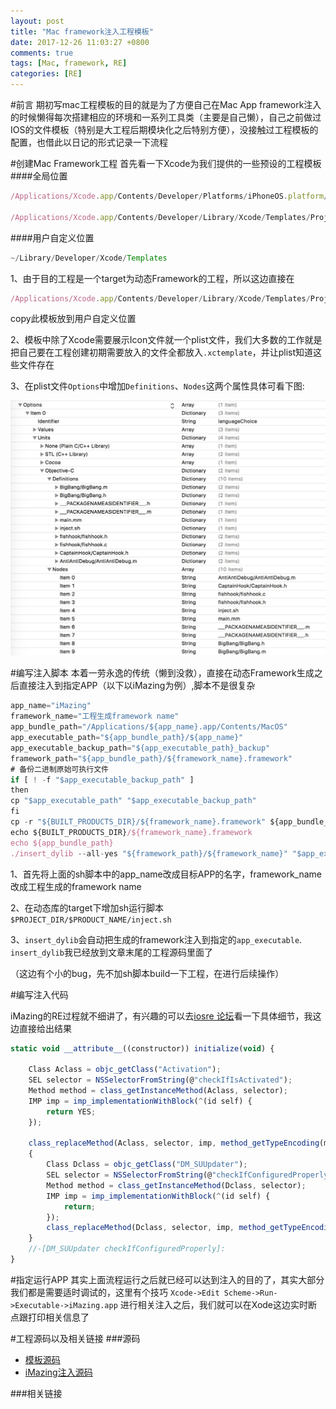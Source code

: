 ```yaml
---
layout: post
title: "Mac framework注入工程模板"
date: 2017-12-26 11:03:27 +0800
comments: true
tags: [Mac, framework, RE]
categories: [RE]
---
```


#前言
期初写mac工程模板的目的就是为了方便自己在Mac App framework注入的时候懒得每次搭建相应的环境和一系列工具类（主要是自己懒），自己之前做过IOS的文件模板（特别是大工程后期模块化之后特别方便），没接触过工程模板的配置，也借此以日记的形式记录一下流程
<!--more-->

#创建Mac Framework工程
首先看一下Xcode为我们提供的一些预设的工程模板
####全局位置

```javascript
/Applications/Xcode.app/Contents/Developer/Platforms/iPhoneOS.platform/Developer/Library/Xcode/Templates/Project Templates/ 

/Applications/Xcode.app/Contents/Developer/Library/Xcode/Templates/Project Templates
```
####用户自定义位置

``` java
~/Library/Developer/Xcode/Templates 
```

1、由于目的工程是一个target为动态Framework的工程，所以这边直接在

```javascript
/Applications/Xcode.app/Contents/Developer/Library/Xcode/Templates/Project Templates/Mac/Framework & Library/Cocoa Framework.xctemplate
```
copy此模板放到用户自定义位置

2、模板中除了Xcode需要展示Icon文件就一个plist文件，我们大多数的工作就是把自己要在工程创建初期需要放入的文件全都放入```.xctemplate```，并让plist知道这些文件存在

3、在plist文件```Options```中增加```Definitions```、```Nodes```这两个属性具体可看下图:

![上图为plist文件数据](images/2017-12-26/node_plist.jpeg)

#编写注入脚本
本着一劳永逸的传统（懒到没救），直接在动态Framework生成之后直接注入到指定APP（以下以iMazing为例）,脚本不是很复杂

```javascript
app_name="iMazing"
framework_name="工程生成framework name"
app_bundle_path="/Applications/${app_name}.app/Contents/MacOS"
app_executable_path="${app_bundle_path}/${app_name}"
app_executable_backup_path="${app_executable_path}_backup"
framework_path="${app_bundle_path}/${framework_name}.framework"
# 备份二进制原始可执行文件
if [ ! -f "$app_executable_backup_path" ]
then
cp "$app_executable_path" "$app_executable_backup_path"
fi
cp -r "${BUILT_PRODUCTS_DIR}/${framework_name}.framework" ${app_bundle_path}
echo ${BUILT_PRODUCTS_DIR}/${framework_name}.framework
echo ${app_bundle_path}
./insert_dylib --all-yes "${framework_path}/${framework_name}" "$app_executable_backup_path" "$app_executable_path"
```
1、首先将上面的sh脚本中的app_name改成目标APP的名字，framework_name改成工程生成的framework name

2、在动态库的target下增加sh运行脚本 ```$PROJECT_DIR/$PRODUCT_NAME/inject.sh```

3、```insert_dylib```会自动把生成的framework注入到指定的```app_executable```. ```insert_dylib```我已经放到文章末尾的工程源码里面了

（这边有个小的bug，先不加sh脚本build一下工程，在进行后续操作）


#编写注入代码

iMazing的RE过程就不细讲了，有兴趣的可以去[iosre 论坛](http://bbs.iosre.com/t/mac-imazing/10380)看一下具体细节，我这边直接给出结果

```javascript
static void __attribute__((constructor)) initialize(void) {

    Class Aclass = objc_getClass("Activation");
    SEL selector = NSSelectorFromString(@"checkIfIsActivated");
    Method method = class_getInstanceMethod(Aclass, selector);
    IMP imp = imp_implementationWithBlock(^(id self) {
        return YES;
    });
    
    class_replaceMethod(Aclass, selector, imp, method_getTypeEncoding(method));
    {
        Class Dclass = objc_getClass("DM_SUUpdater");
        SEL selector = NSSelectorFromString(@"checkIfConfiguredProperly");
        Method method = class_getInstanceMethod(Dclass, selector);
        IMP imp = imp_implementationWithBlock(^(id self) {
            return;
        });
        class_replaceMethod(Dclass, selector, imp, method_getTypeEncoding(method));
    }
    //-[DM_SUUpdater checkIfConfiguredProperly]:
}
```



#指定运行APP
其实上面流程运行之后就已经可以达到注入的目的了，其实大部分我们都是需要适时调试的，这里有个技巧
```Xcode->Edit Scheme->Run->Executable->iMazing.app```
进行相关注入之后，我们就可以在Xode这边实时断点跟打印相关信息了

#工程源码以及相关链接
###源码
* [模板源码](www.baidu.com)
* [iMazing注入源码](www.baidu.com)

###相关链接
